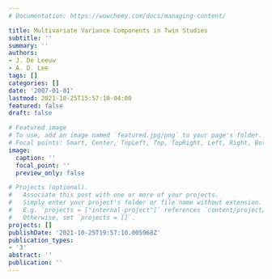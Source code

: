 ```yaml
---
# Documentation: https://wowchemy.com/docs/managing-content/

title: Multivariate Variance Components in Twin Studies
subtitle: ''
summary: ''
authors:
- J. De Leeuw
- A. D. Lee
tags: []
categories: []
date: '2007-01-01'
lastmod: 2021-10-25T15:57:10-04:00
featured: false
draft: false

# Featured image
# To use, add an image named `featured.jpg/png` to your page's folder.
# Focal points: Smart, Center, TopLeft, Top, TopRight, Left, Right, BottomLeft, Bottom, BottomRight.
image:
  caption: ''
  focal_point: ''
  preview_only: false

# Projects (optional).
#   Associate this post with one or more of your projects.
#   Simply enter your project's folder or file name without extension.
#   E.g. `projects = ["internal-project"]` references `content/project/deep-learning/index.md`.
#   Otherwise, set `projects = []`.
projects: []
publishDate: '2021-10-25T19:57:10.005968Z'
publication_types:
- '3'
abstract: ''
publication: ''
---
```

